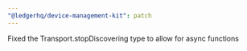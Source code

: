 ```yaml
---
"@ledgerhq/device-management-kit": patch
---
```


Fixed the Transport.stopDiscovering type to allow for async functions
